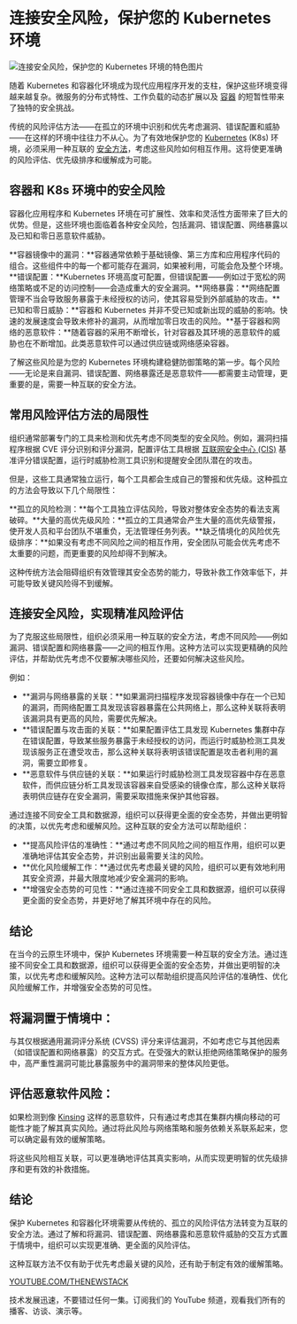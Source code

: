 # 连接安全风险，保护您的 Kubernetes 环境

![连接安全风险，保护您的 Kubernetes 环境的特色图片](https://cdn.thenewstack.io/media/2024/09/5c27503e-connected-1024x576.jpg)

随着 Kubernetes 和容器化环境成为现代应用程序开发的支柱，保护这些环境变得越来越复杂。微服务的分布式特性、工作负载的动态扩展以及 [容器](https://thenewstack.io/containers/) 的短暂性带来了独特的安全挑战。

传统的风险评估方法——在孤立的环境中识别和优先考虑漏洞、错误配置和威胁——在这样的环境中往往力不从心。为了有效地保护您的 [Kubernetes](https://roadmap.sh/kubernetes) (K8s) 环境，必须采用一种互联的 [安全方法](https://thenewstack.io/mitigating-risks-in-cloud-native-applications/)，考虑这些风险如何相互作用。这将使更准确的风险评估、优先级排序和缓解成为可能。

## 容器和 K8s 环境中的安全风险

容器化应用程序和 Kubernetes 环境在可扩展性、效率和灵活性方面带来了巨大的优势。但是，这些环境也面临着各种安全风险，包括漏洞、错误配置、网络暴露以及已知和零日恶意软件威胁。

**容器镜像中的漏洞：**容器通常依赖于基础镜像、第三方库和应用程序代码的组合。这些组件中的每一个都可能存在漏洞，如果被利用，可能会危及整个环境。**错误配置：**Kubernetes 环境高度可配置，但错误配置——例如过于宽松的网络策略或不足的访问控制——会造成重大的安全漏洞。**网络暴露：**网络配置管理不当会导致服务暴露于未经授权的访问，使其容易受到外部威胁的攻击。**已知和零日威胁：**容器和 Kubernetes 并非不受已知或新出现的威胁的影响。快速的发展速度会导致未修补的漏洞，从而增加零日攻击的风险。**基于容器和网络的恶意软件：**随着容器的采用不断增长，针对容器及其环境的恶意软件的威胁也在不断增加。此类恶意软件可以通过供应链或网络感染容器。

了解这些风险是为您的 Kubernetes 环境构建稳健防御策略的第一步。每个风险——无论是来自漏洞、错误配置、网络暴露还是恶意软件——都需要主动管理，更重要的是，需要一种互联的安全方法。

## 常用风险评估方法的局限性

组织通常部署专门的工具来检测和优先考虑不同类型的安全风险。例如，漏洞扫描程序根据 CVE 评分识别和评分漏洞，配置评估工具根据 [互联网安全中心 (CIS)](https://www.cisecurity.org/) 基准评分错误配置，运行时威胁检测工具识别和提醒安全团队潜在的攻击。

但是，这些工具通常独立运行，每个工具都会生成自己的警报和优先级。这种孤立的方法会导致以下几个局限性：

**孤立的风险检测：**每个工具独立评估风险，导致对整体安全态势的看法支离破碎。**大量的高优先级风险：**孤立的工具通常会产生大量的高优先级警报，使开发人员和平台团队不堪重负，无法管理任务列表。**缺乏情境化的风险优先级排序：**如果没有考虑不同风险之间的相互作用，安全团队可能会优先考虑不太重要的问题，而更重要的风险却得不到解决。

这种传统方法会阻碍组织有效管理其安全态势的能力，导致补救工作效率低下，并可能导致关键风险得不到缓解。

## 连接安全风险，实现精准风险评估

为了克服这些局限性，组织必须采用一种互联的安全方法，考虑不同风险——例如漏洞、错误配置和网络暴露——之间的相互作用。这种方法可以实现更精确的风险评估，并帮助优先考虑不仅要解决哪些风险，还要如何解决这些风险。

例如：

* **漏洞与网络暴露的关联：**如果漏洞扫描程序发现容器镜像中存在一个已知的漏洞，而网络配置工具发现该容器暴露在公共网络上，那么这种关联将表明该漏洞具有更高的风险，需要优先解决。
* **错误配置与攻击面的关联：**如果配置评估工具发现 Kubernetes 集群中存在错误配置，导致某些服务暴露于未经授权的访问，而运行时威胁检测工具发现该服务正在遭受攻击，那么这种关联将表明该错误配置是攻击者利用的漏洞，需要立即修复。
* **恶意软件与供应链的关联：**如果运行时威胁检测工具发现容器中存在恶意软件，而供应链分析工具发现该容器来自受感染的镜像仓库，那么这种关联将表明供应链存在安全漏洞，需要采取措施来保护其他容器。

通过连接不同安全工具和数据源，组织可以获得更全面的安全态势，并做出更明智的决策，以优先考虑和缓解风险。这种互联的安全方法可以帮助组织：

* **提高风险评估的准确性：**通过考虑不同风险之间的相互作用，组织可以更准确地评估其安全态势，并识别出最需要关注的风险。
* **优化风险缓解工作：**通过优先考虑最关键的风险，组织可以更有效地利用其安全资源，并最大限度地减少安全漏洞的影响。
* **增强安全态势的可见性：**通过连接不同安全工具和数据源，组织可以获得更全面的安全态势，并更好地了解其环境中存在的风险。

## 结论

在当今的云原生环境中，保护 Kubernetes 环境需要一种互联的安全方法。通过连接不同安全工具和数据源，组织可以获得更全面的安全态势，并做出更明智的决策，以优先考虑和缓解风险。这种方法可以帮助组织提高风险评估的准确性、优化风险缓解工作，并增强安全态势的可见性。
## 将漏洞置于情境中：

与其仅根据通用漏洞评分系统 (CVSS) 评分来评估漏洞，不如考虑它与其他因素（如错误配置和网络暴露）的交互方式。在受强大的默认拒绝网络策略保护的服务中，高严重性漏洞可能比暴露服务中的漏洞带来的整体风险更低。

## 评估恶意软件风险：

如果检测到像 [Kinsing](https://thenewstack.io/kinsing-malware-targets-kubernetes/) 这样的恶意软件，只有通过考虑其在集群内横向移动的可能性才能了解其真实风险。通过将此风险与网络策略和服务依赖关系联系起来，您可以确定最有效的缓解策略。

将这些风险相互关联，可以更准确地评估其真实影响，从而实现更明智的优先级排序和更有效的补救措施。

## 结论

保护 Kubernetes 和容器化环境需要从传统的、孤立的风险评估方法转变为互联的安全方法。通过了解和将漏洞、错误配置、网络暴露和恶意软件威胁的交互方式置于情境中，组织可以实现更准确、更全面的风险评估。

这种互联方法不仅有助于优先考虑最关键的风险，还有助于制定有效的缓解策略。

[YOUTUBE.COM/THENEWSTACK](https://youtube.com/thenewstack?sub_confirmation=1)

技术发展迅速，不要错过任何一集。订阅我们的 YouTube 频道，观看我们所有的播客、访谈、演示等。